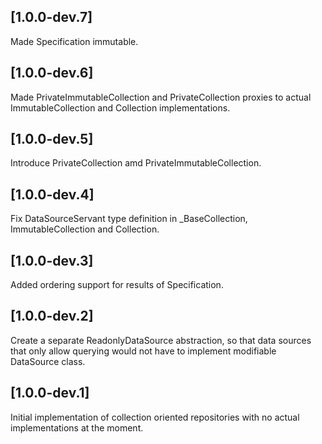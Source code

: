 ## [1.0.0-dev.7]
Made Specification immutable.

## [1.0.0-dev.6]
Made PrivateImmutableCollection and PrivateCollection proxies to actual
ImmutableCollection and Collection implementations.

## [1.0.0-dev.5]
Introduce PrivateCollection amd PrivateImmutableCollection.

## [1.0.0-dev.4]
Fix DataSourceServant type definition in _BaseCollection, 
ImmutableCollection and Collection.

## [1.0.0-dev.3]
Added ordering support for results of Specification.

## [1.0.0-dev.2]
Create a separate ReadonlyDataSource abstraction, so that data sources
that only allow querying would not have to implement modifiable 
DataSource class.

## [1.0.0-dev.1]
Initial implementation of collection oriented repositories with no
actual implementations at the moment.
